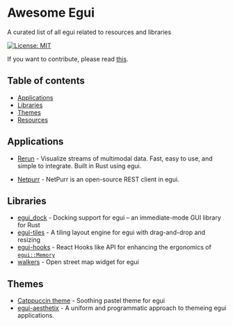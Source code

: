# Awesome Egui

A curated list of all egui related to resources and libraries

[![License: MIT](https://img.shields.io/badge/License-MIT-yellow.svg)](https://opensource.org/licenses/MIT)

If you want to contribute, please read [this](CONTRIBUTING.md).

## Table of contents

<!-- toc -->

- [Applications](#applications)
- [Libraries](#libraries)
- [Themes](#themes)
- [Resources](#resources)

<!-- tocstop -->

## Applications

- [Rerun](https://github.com/rerun-io/rerun) - Visualize streams of multimodal data. Fast, easy to use, and simple to integrate. Built in Rust using egui.

- [Netpurr](https://github.com/tmtbe/netpurr) - NetPurr is an open-source REST client in egui.

## Libraries

- [egui_dock](https://github.com/Adanos020/egui_dock) - Docking support for egui – an immediate-mode GUI library for Rust
- [egui-tiles](https://github.com/rerun-io/egui_tiles) - A tiling layout engine for egui with drag-and-drop and resizing
- [egui-hooks](https://github.com/ryo33/egui_hooks) - React Hooks like API for enhancing the ergonomics of [`egui::Memory`](https://docs.rs/egui/latest/egui/struct.Memory.html)
- [walkers](https://github.com/podusowski/walkers) - Open street map widget for egui

## Themes

- [Catppuccin theme](https://github.com/catppuccin/egui) - Soothing pastel theme for egui
- [egui-aesthetix](https://github.com/thebashpotato/egui-aesthetix) - A uniform and programmatic approach to themeing egui applications.
